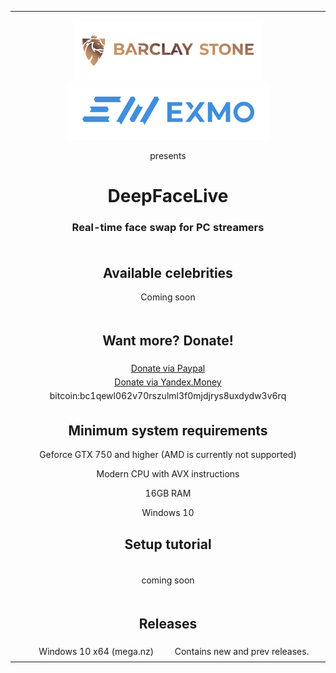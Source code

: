 <table align="center" border="0">

<tr><td colspan=2 align="center">

<a href="https://br-stone.online"><img src="doc/logo_barclay_stone.png"></img></a><a href="https://exmo.com"><img src="doc/logo_exmo.png"></img></a>

presents 

# DeepFaceLive

### Real-time face swap for PC streamers

</td></tr>
<tr><td colspan=2 align="center">

## Available celebrities

Coming soon
<!--

<img src="doc/Tom_Cruise.jpg"></img>

-->

</td></tr>

<tr><td colspan=2 align="center">

## Want more? Donate!

</td></tr>
<tr><td colspan=2 align="center">
<a href="https://www.paypal.com/paypalme/DeepFaceLab">Donate via Paypal</a>
</td></tr>
<tr><td colspan=2 align="center">
<a href="https://money.yandex.ru/to/41001142318065">Donate via Yandex.Money</a>
</td></tr>
<tr><td colspan=2 align="center">
bitcoin:bc1qewl062v70rszulml3f0mjdjrys8uxdydw3v6rq
</td></tr>

<tr><td colspan=2 align="center">

## Minimum system requirements

Geforce GTX 750 and higher (AMD is currently not supported)

Modern CPU with AVX instructions

16GB RAM

Windows 10

## Setup tutorial

<tr><td colspan=2 align="center">

coming soon
<!--

<a href="doc/setup_tutorial_windows/index.md">Windows 10 x64</a>

-->

</td></tr>

<tr><td colspan=2 align="center">

## Releases

</td></tr>

<tr><td align="right">
Windows 10 x64 (mega.nz)
</td><td align="center">Contains new and prev releases.</td></tr>


<tr><td colspan=2 align="center">




</td></tr>
<!--
<tr><td align="right">


<a href="">Windows (magnet link)</a>
</td><td align="center">Latest release. Use torrent client to download.</td></tr>


</tr>
-->

</table>



